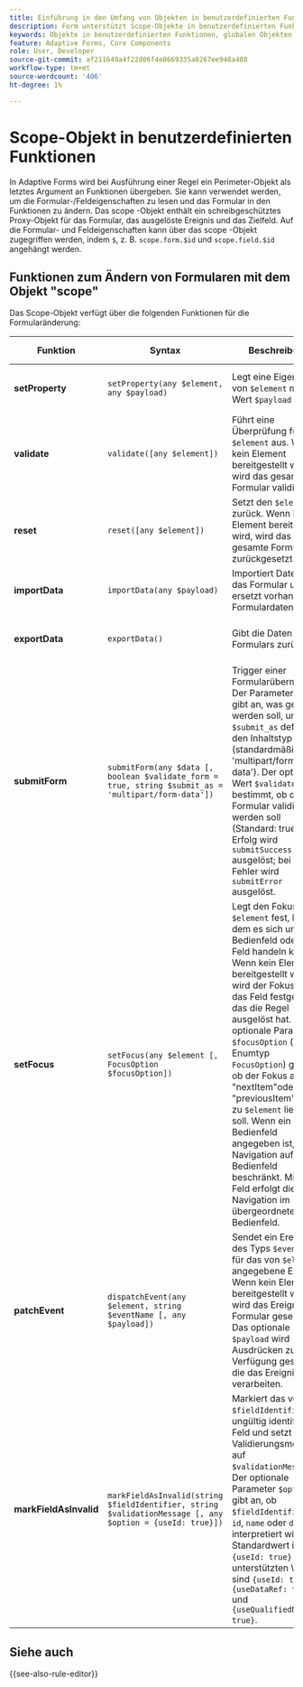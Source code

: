 ```yaml
---
title: Einführung in den Umfang von Objekten in benutzerdefinierten Funktionen
description: Form unterstützt Scope-Objekte in benutzerdefinierten Funktionen, die bei Ausführung der Regel als letztes Argument an Funktionen übergeben werden.
keywords: Objekte in benutzerdefinierten Funktionen, globalen Objekten, Feldobjekten.
feature: Adaptive Forms, Core Components
role: User, Developer
source-git-commit: af211649a4f22d06f4e8669335a8267ee948a408
workflow-type: tm+mt
source-wordcount: '406'
ht-degree: 1%

---
```



# Scope-Objekt in benutzerdefinierten Funktionen

In Adaptive Forms wird bei Ausführung einer Regel ein Perimeter-Objekt als letztes Argument an Funktionen übergeben. Sie kann verwendet werden, um die Formular-/Feldeigenschaften zu lesen und das Formular in den Funktionen zu ändern. Das scope -Objekt enthält ein schreibgeschütztes Proxy-Objekt für das Formular, das ausgelöste Ereignis und das Zielfeld. Auf die Formular- und Feldeigenschaften kann über das scope -Objekt zugegriffen werden, indem `$`, z. B. `scope.form.$id` und `scope.field.$id` angehängt werden.

## Funktionen zum Ändern von Formularen mit dem Objekt &quot;scope&quot;

Das Scope-Objekt verfügt über die folgenden Funktionen für die Formularänderung:

| Funktion | Syntax | Beschreibung | Code-Beispiel |
|-----------------|----------------------------------------------------------------------------------------------------|--------------------------------------------------------------------------------------------------------------|-----------------------------|
| **setProperty** | `setProperty(any $element, any $payload)` | Legt eine Eigenschaft von `$element` mit dem Wert `$payload` fest. | [Klicken Sie hier](/help/forms/custom-function-core-components-use-cases.md#show-a-panel-using-the-setproperty-rule) , um das Beispiel anzuzeigen. |
| **validate** | `validate([any $element])` | Führt eine Überprüfung für `$element` aus. Wenn kein Element bereitgestellt wird, wird das gesamte Formular validiert. | [Klicken Sie hier](/help/forms/custom-function-core-components-use-cases.md#validate-the-field) , um das Beispiel anzuzeigen. |
| **reset** | `reset([any $element])` | Setzt den `$element` zurück. Wenn kein Element bereitgestellt wird, wird das gesamte Formular zurückgesetzt. | [Klicken Sie hier](/help/forms/custom-function-core-components-use-cases.md#reset-a-panel) , um das Beispiel anzuzeigen. |
| **importData** | `importData(any $payload)` | Importiert Daten in das Formular und ersetzt vorhandene Formulardaten. | [Klicken Sie hier](/help/forms/custom-function-core-components-use-cases.md#pre-fill-the-field-with-a-value-when-the-form-loads) , um das Beispiel anzuzeigen. |
| **exportData** | `exportData()` | Gibt die Daten des Formulars zurück. | [Klicken Sie hier](/help/forms/custom-function-core-components-use-cases.md#submit-altered-data-to-the-server) , um das Beispiel anzuzeigen. |
| **submitForm** | `submitForm(any $data [, boolean $validate_form = true, string $submit_as = 'multipart/form-data'])` | Trigger einer Formularübermittlung. Der Parameter `$data` gibt an, was gesendet werden soll, und `$submit_as` definiert den Inhaltstyp (standardmäßig &#39;multipart/form-data&#39;). Der optionale Wert `$validate_form` bestimmt, ob das Formular validiert werden soll (Standard: true). Bei Erfolg wird `submitSuccess` ausgelöst; bei einem Fehler wird `submitError` ausgelöst. | [Klicken Sie hier](/help/forms/custom-function-core-components-use-cases.md#submit-altered-data-to-the-server) , um das Beispiel anzuzeigen. |
| **setFocus** | `setFocus(any $element [, FocusOption $focusOption])` | Legt den Fokus auf `$element` fest, bei dem es sich um ein Bedienfeld oder ein Feld handeln kann. Wenn kein Element bereitgestellt wird, wird der Fokus auf das Feld festgelegt, das die Regel ausgelöst hat. Der optionale Parameter `$focusOption` (vom Enumtyp `FocusOption`) gibt an, ob der Fokus auf &quot;nextItem&quot;oder &quot;previousItem&quot;relativ zu `$element` liegen soll. Wenn ein Bedienfeld angegeben ist, ist die Navigation auf dieses Bedienfeld beschränkt. Mit einem Feld erfolgt die Navigation im übergeordneten Bedienfeld. | [Klicken Sie hier](/help/forms/custom-function-core-components-use-cases.md#set-focus-on-the-specific-field) , um das Beispiel anzuzeigen. |
| **patchEvent** | `dispatchEvent(any $element, string $eventName [, any $payload])` | Sendet ein Ereignis des Typs `$eventName` für das von `$element` angegebene Element. Wenn kein Element bereitgestellt wird, wird das Ereignis im Formular gesendet. Das optionale `$payload` wird Ausdrücken zur Verfügung gestellt, die das Ereignis verarbeiten. | [Klicken Sie hier](/help/forms/custom-function-core-components-use-cases.md#add-or-delete-repeatable-panel-using-the-dispatchevent-property) , um das Beispiel anzuzeigen. |
| **markFieldAsInvalid** | `markFieldAsInvalid(string $fieldIdentifier, string $validationMessage [, any $option = {useId: true}])` | Markiert das von `$fieldIdentifier` als ungültig identifizierte Feld und setzt die Validierungsmeldung auf `$validationMessage`. Der optionale Parameter `$option` gibt an, ob `$fieldIdentifier` als `id`, `name` oder `dataRef` interpretiert wird. Der Standardwert ist `{useId: true}` und die unterstützten Werte sind `{useId: true}`, `{useDataRef: true}` und `{useQualifiedName: true}`. | [Klicken Sie hier](/help/forms/custom-function-core-components-use-cases.md#to-display-a-custom-message-at-the-field-level-and-marking-the-field-as-invalid) , um das Beispiel anzuzeigen. |

## Siehe auch

{{see-also-rule-editor}}